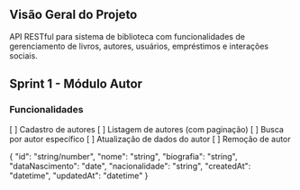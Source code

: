 ## Visão Geral do Projeto

API RESTful para sistema de biblioteca com funcionalidades
de gerenciamento de livros, autores, usuários, empréstimos 
e interações sociais.

## Sprint 1 - Módulo Autor

### Funcionalidades

[ ] Cadastro de autores
[ ] Listagem de autores (com paginação)
[ ] Busca por autor específico
[ ] Atualização de dados do autor
[ ] Remoção de autor

{
  "id": "string/number",
  "nome": "string",
  "biografia": "string",
  "dataNascimento": "date",
  "nacionalidade": "string",
  "createdAt": "datetime",
  "updatedAt": "datetime"
}